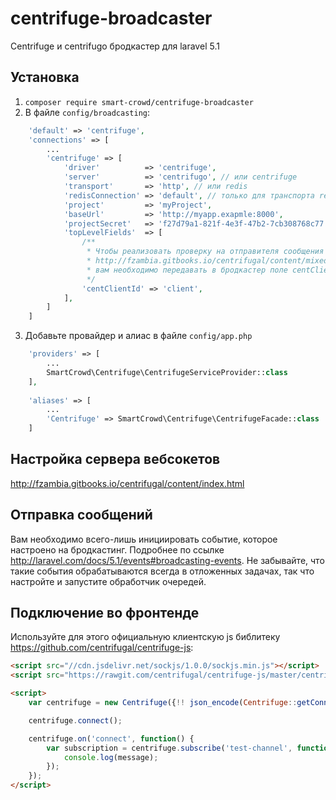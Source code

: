 # centrifuge-broadcaster
Centrifuge и centrifugo бродкастер для laravel 5.1

## Установка
1. `composer require smart-crowd/centrifuge-broadcaster`
2. В файле `config/broadcasting`:
```php
    'default' => 'centrifuge',
    'connections' => [
        ...
        'centrifuge' => [
            'driver'          => 'centrifuge',
            'server'          => 'centrifugo', // или centrifuge
            'transport'       => 'http', // или redis
            'redisConnection' => 'default', // только для транспорта redis
            'project'         => 'myProject',
            'baseUrl'         => 'http://myapp.exapmle:8000',
            'projectSecret'   => 'f27d79a1-821f-4e3f-47b2-7cb308768c77',
            'topLevelFields'  => [
                /**
                 * Чтобы реализовать проверку на отправителя сообщения во фронтенде
                 * http://fzambia.gitbooks.io/centrifugal/content/mixed/exclude_sender.html
                 * вам необходимо передавать в бродкастер поле centClientId
                 */
                'centClientId' => 'client',
            ],
        ]
    ]
```
3. Добавьте провайдер и алиас в файле `config/app.php`
```php
    'providers' => [
        ...
        SmartCrowd\Centrifuge\CentrifugeServiceProvider::class
    ],
    
    'aliases' => [
        ...
        'Centrifuge' => SmartCrowd\Centrifuge\CentrifugeFacade::class
    ]
```

## Настройка сервера вебсокетов
http://fzambia.gitbooks.io/centrifugal/content/index.html

## Отправка сообщений
Вам необходимо всего-лишь инициировать событие, которое настроено на бродкастинг. 
Подробнее по ссылке http://laravel.com/docs/5.1/events#broadcasting-events. 
Не забывайте, что такие события обрабатываются всегда в отложенных задачах, так что настройте и запустите обработчик очередей.

## Подключение во фронтенде
Используйте для этого официальную клиентскую js библитеку https://github.com/centrifugal/centrifuge-js:
```html
<script src="//cdn.jsdelivr.net/sockjs/1.0.0/sockjs.min.js"></script>
<script src="https://rawgit.com/centrifugal/centrifuge-js/master/centrifuge.js"></script>

<script>
    var centrifuge = new Centrifuge({!! json_encode(Centrifuge::getConnection($isSockJS = true)) !!});

    centrifuge.connect();

    centrifuge.on('connect', function() {
        var subscription = centrifuge.subscribe('test-channel', function(message) {
            console.log(message);
        });
    });
</script>
```
